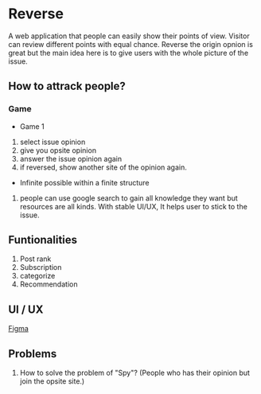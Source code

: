 # Reverse
A web application that people can easily show their points of view. Visitor can review different points with equal chance.
Reverse the origin opnion is great but the main idea here is to give users with the whole picture of the issue.


## How to attrack people?
### Game
- Game 1
1. select issue opinion
2. give you opsite opinion
3. answer the issue opinion again
4. if reversed, show another site of the opinion again.

- Infinite possible within a finite structure
1. people can use google search to gain all knowledge they want but resources are all kinds.
    With stable UI/UX, It helps user to stick to the issue. 

## Funtionalities
1. Post rank
2. Subscription
3. categorize
4. Recommendation

## UI / UX
[Figma](https://www.figma.com/file/iUNIQ0wWxob3VdiUpHxGpM/Reverse?node-id=0%3A1)

## Problems
1. How to solve the problem of "Spy"? (People who has their opinion but join the opsite site.)
